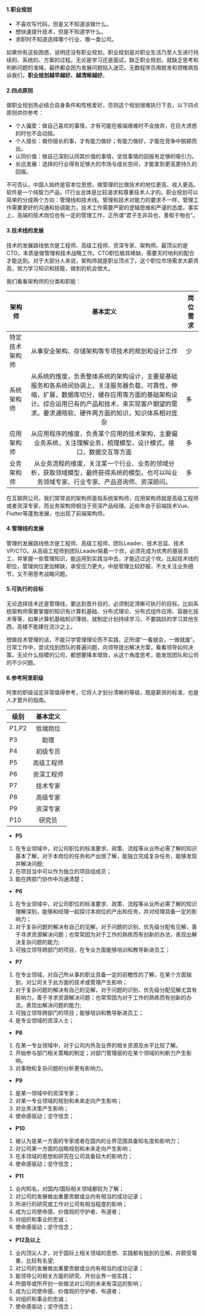 #### **1.职业规划**

* 不喜欢写代码，但是又不知道该做什么。
* 想快速提升技术，但是不知道学什么。
* 求职时不知道选择哪个行业、哪一类公司。

如果你有这些困惑，说明还没有职业规划。职业规划是对职业生活乃至人生进行持续的、系统的、方案的过程。无论是学习还是面试，缺乏职业规划，就缺乏思考和判断问题的准绳，最终都会因为发展问题陷入迷茫。无数程序员用脱发和颈椎病告诉我们，**职业规划越早越好、越清晰越好**。

#### **2.四点原则**
做职业规划务必结合自身条件和性格爱好，否则这个规划很难执行下去，以下四点原则供你参考：
* 个人偏爱：做自己喜欢的事情，才有可能在极端艰难时不会放弃，在巨大诱惑的时也不会动摇。
* 个人擅长：做你擅长的事，才有能力做好；有能力做好，才能在竞争中脱颖而出。
* 认同价值：做自己深刻认同其价值的事情，坚信事情的回报有足够的吸引力。
* 长远发展：选择的行业得有足够大的市场与成长空间，才能拿到更高更持久的回报。

不可否认，中国人始终是官本位思想，做管理的比做技术的地位更高、收入更高。软件是一个纯智力产品，IT行业总体是比较渴求和尊重技术人才的。职业规划可以简单的分成两个方向：管理线和技术线。管理和技术对能力的要求不一样，管理工作需要更好的沟通和协调能力，技术工作需要严密的逻辑思维和严谨的态度。事实上，高端的技术岗位也有一定的管理工作，正所谓“君子生非异也，善假于物也”。

#### **3.技术线的发展**
技术的发展路线依次是工程师、高级工程师、资深专家、架构师。最顶尖的是CTO，本质是做管理和技术战略工作。CTO职位极其稀缺，需要天时地利的配合才能达到。对于大部分人来说，架构师就是职业顶点了。这个职位市场需求大薪资高，努力学习知识和技能，做到的机会很大。

我们看看架构师的分类和职能：

架构师|基本定义|岗位需求
---|:--:|--
特定技术架构师|从事安全架构、存储架构等专项技术的规划和设计工作|少
系统架构师|从系统的维度，负责整体系统的架构设计，主要是基础服务和各系统间协调上，关注服务器负载，可靠性，伸缩，扩展，数据库切分，缓存应用等方面的基础架构设计。综合运用已有的产品和技术，来实现客户期望的需求。要求通晓软、硬件两方面的知识，知识体系相对庞杂|多
应用架构师|从应用程序的维度，负责某个应用的技术架构，主要偏业务系统，关注理解业务，梳理模型，设计模式，接口，数据交互等方面|多
业务架构师|从业务流程的维度，关注某一个行业、业务的领域分析，获取领域模型，最终获得系统的模型。也可以叫业务领域专家、行业专家、产品咨询师、资深顾问。|多

在互联网公司，我们常常说的架构师是指系统架构师，应用架构师就是高级工程师或者资深专家，而业务架构师相当于资深产品经理。近些年由于前端技术Vue、Flutter等蓬勃发展，也出现了前端架构师。

#### **4.管理线的发展**
管理的发展路线依次是工程师、高级工程师、团队Leader、技术总监、技术VP/CTO。从高级工程师到团队Leader隔着一个坎，必须先成为优秀的基层员工，并掌握一些管理知识，能运用到实践当中去，才能迈过这个坎。比起技术线的职位，管理岗位更加稀缺，承受压力更大。中层管理比较舒服，不太关注业务细节，又不用思考战略问题。

#### **5.可执行的目标**
无论选择技术还是管理线，要达到晋升目的，必须制定清晰可执行的目标。比如系统架构师需要掌握的知识有计算机基础、分布式理论、分布式组件应用、容器化技术等等，如果计算机基础知识薄弱，就制定计划持续学习，不要跳跃的学习其他东西，高楼不能建在流沙之上。

想做技术管理的话，不能只学管理理论而不实践，正所谓“一看就会，一做就废”。日常工作中，尝试找到团队的普遍问题，向领导提出解决方案，看看领导如何决策。无论什么规模的公司，都想要降本增效，从这个角度思考，能发现团队和公司的不少问题。


#### **6.参考阿里职级**

阿里的职级设定非常值得参考，它将人才划分清晰的等级，既是薪资的标准，也是人才晋升的指南。

级别|基本定义
---|:--:
P1,P2|低端岗位
P3|助理
P4|初级专员
P5|高级工程师
P6|资深工程师
P7|技术专家
P8|高级专家
P9|资深专家
P10|研究员

* **P5**
1. 在专业领域中，对公司职位的标准要求、政策、流程等从业所必需了解的知识基本了解，对于本岗位的任务和产出很了解，能独立完成复杂任务，能够发现并解决问题;
2. 在项目当中可以作为独立的项目组成员；
3. 能在跨部门协作中沟通清楚；

* **P6**
1. 在专业领域中，对公司职位的标准要求、政策、流程等从业所必需了解的知识理解深刻，能够和经理一起探讨本岗位的产出和任务，并对经理具备一定的影响力；
2. 对于复杂问题的解决有自己的见解，对于问题的识别、优先级分配有见解，善于寻求资源解决问题；也常常因为对于工作的熟练而有创新的办法，表现出解决复杂问题的能力;
3. 可独立领导跨部门的项目，在专业方面能够培训和教导新进员工；

* **P7**
1. 在专业领域，对自己所从事的职业具备一定的前瞻性的了解，在某个方面独到，对公司关于此方面的技术或管理产生影响；
2. 对于复杂问题的解决有自己的见解，对于问题的识别、优先级分配见解尤其有影响力，善于寻求资源解决问题；也常常因为对于工作的熟练而有创新的办法，表现出解决问题的能力;
3. 可独立领导跨部门的项目；能够培训和教导新进员工；
4. 是专业领域的资深人士；

* **P8**
1. 在某一专业领域中，对于公司内外及业界的相关资源及水平比较了解。  
2. 开始参与部门相关策略的制定；对部门管理层的在某个领域的判断力产生影响。
3. 对事物和复杂问题的分析更有影响力。

* **P9**
1. 是某一领域中的资深专家；
2. 对某一专业领域的规划和未来走向产生影响；
3. 对业务决策产生影响；
4. 使命感驱动；坚守信念；

* **P10**
1. 被认为是某一方面的专家或者在国内的业界范围具备知名度和影响力；
2. 对公司某一方面的战略规划和未来走向产生影响；
3. 在本领域的思想和研究在公司具备较大的影响力；
4. 使命感驱动；坚守信念；

* **P11**
1. 业内知名，对国内/国际相关领域都较为了解；
2. 对公司的发展做出重要贡献或业内有相当的成功记录；
3. 所进行的研究或工作对公司有相当程度的影响；
4. 成为公司使命感、价值观的守护者、布道者；
5. 对组织和事业的忠诚；
6. 使命感驱动；坚守信念；

* **P12及以上**
1. 业内顶尖人才，对于国际上相关领域的思想、实践都有独到的见解，并颇受尊重，比较有名望;
2. 对公司的发展做出重要贡献或业内有相当的成功记录；
3. 能领导公司相关方面的研究、开创业界一些实践；
4. 所倡导或所开创一些做法对公司的未来有深远的影响；
5. 成为公司使命感、价值观的守护者、布道者；
6. 对组织和事业的忠诚；
7. 使命感驱动；坚守信念；
